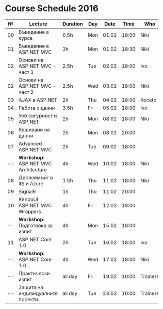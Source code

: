 ﻿# Course Schedule 2016
| №  | Lecture                                | Duration | Day | Date  | Time  | Who      |
|----|----------------------------------------|----------|-----|-------|-------|----------|
| 00 | Въведение в курса                      | 0.5h     | Mon | 01.02 | 18:00 | Niki     |
| 01 | Въведение в ASP.NET MVC                | 3h       | Mon | 01.02 | 18:30 | Niki     |
| 02 | Основи на ASP.NET MVC - част 1         | 2.5h     | Tue | 02.02 | 18:00 | Ivo      |
| 02 | Основи на ASP.NET MVC - част 2         | 2.5h     | Wed | 03.02 | 18:00 | Niki     |
| 03 | AJAX в ASP.NET                         | 2h       | Thu | 04.02 | 18:00 | Koceto   |
| 04 | Работа с данни                         | 3.5h     | Fri | 05.02 | 18:00 | Ivo      |
| 05 | Уеб сигурност и ASP.NET                | 2h       | Mon | 08.02 | 18:00 | Niki     |
| 06 | Кеширане на данни                      | 2h       | Mon | 08.02 | 20:00 |          |
| 07 | Advanced ASP.NET MVC                   | 2h       | Tue | 09.02 | 18:00 |          |
| -- | **Workshop:** ASP.NET MVC Architecture | 4h       | Wed | 10.02 | 18:00 | Niki     |
| 08 | Деплоймънт в IIS и Azure               | 1.5h     | Thu | 11.02 | 18:00 | Niki     |
| 09 | SignalR                                | 1h       | Thu | 11.02 | 20:00 |          |
| 10 | KendoUI ASP.NET MVC Wrappers           | 4h       | Fri | 12.02 | 18:00 |          |
| -- | **Workshop:** Подготовка за изпит      | 4h       | Mon | 15.02 | 18:00 |          |
| 11 | ASP.NET Core 1.0                       | 2h       | Tue | 16.02 | 18:00 | Ivo      |
| -- | **Workshop:** ASP.NET Core 1.0         | 4h       | Wed | 17.02 | 18:00 | Niki     |
| -- | Практически изпит                      | all day  | Fri | 19.02 | 10:00 | Trainers |
| -- | Защита на индивидуалните проекти       | all day  | Tue | 23.02 | 10:00 | Trainers |
